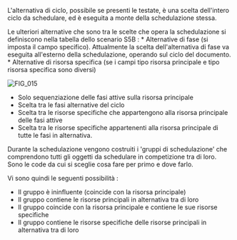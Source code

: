 L'alternativa di ciclo, possibile se presenti le testate, è una scelta dell'intero ciclo da schedulare, ed è eseguita a monte della schedulazione stessa.

Le ulteriori alternative che sono tra le scelte che opera la schedulazione si definiscono nella tabella dello scenario S5B : 
 \* Alternative di fase (si imposta il campo specifico). Attualmente la scelta dell'alternativa di fase va eseguita all'esterno della schedulazione, operando sul ciclo del documento.
 \* Alternative di risorsa specifica (se i campi tipo risorsa principale e tipo risorsa specifica sono diversi)

![FIG_015](https://doc.smeup.com/immagini/MBDOC_OPE-S5IRIS_GRU/FIG_015.png)
 - Solo sequenziazione delle fasi attive sulla risorsa principale
 - Scelta tra le fasi alternative del ciclo
 - Scelta tra le risorse specifiche che appartengono alla risorsa principale delle fasi attive
 - Scelta tra le risorse specifiche appartenenti alla risorsa principale di tutte le fasi in alternativa.

Durante la schedulazione vengono costruiti i 'gruppi di schedulazione' che comprendono tutti gli oggetti da schedulare in competizione tra di loro. Sono le code da cui si sceglie cosa fare per primo e dove farlo.

Vi sono quindi le seguenti possibilità : 
 - Il gruppo è ininfluente (coincide con la risorsa principale)
 - Il gruppo contiene le risorse principali in alternativa tra di loro
 - Il gruppo coincide con la risorsa principale e contiene le sue risorse specifiche
 - Il gruppo contiene le risorse specifiche delle risorse principali in alternativa tra di loro
